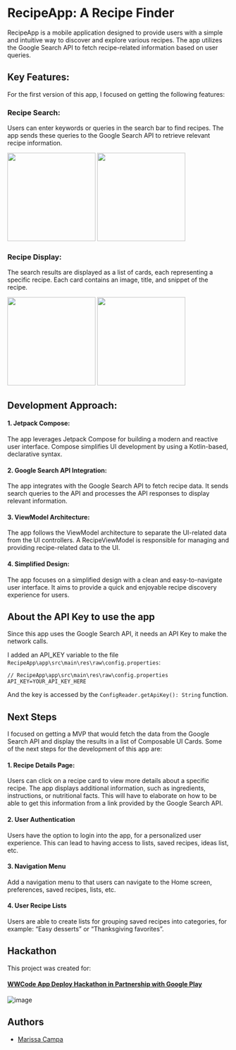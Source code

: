 # RecipeApp: A Recipe Finder
RecipeApp is a mobile application designed to provide users with a simple and intuitive way to discover and explore various recipes. The app utilizes the Google Search API to fetch recipe-related information based on user queries.

## Key Features:
For the first version of this app, I focused on getting the following features: 

### Recipe Search:
Users can enter keywords or queries in the search bar to find recipes. The app sends these queries to the Google Search API to retrieve relevant recipe information.

<img src='https://github.com/MarissaCampa/RecipesApp/assets/3021010/d7dacfdf-3eb1-4359-a1eb-1d78b34254e1' width='200'>
<img src='https://github.com/MarissaCampa/RecipesApp/assets/3021010/6f571aec-5d5f-43be-a9e8-98b2f4bf9f9e' width='200'>

### Recipe Display:
The search results are displayed as a list of cards, each representing a specific recipe. Each card contains an image, title, and snippet of the recipe.

<img src='https://github.com/MarissaCampa/RecipesApp/assets/3021010/68e1ed4e-5317-4444-89a5-35f485340a23' width='200'>
<img src='https://github.com/MarissaCampa/RecipesApp/assets/3021010/db888d7d-40cf-4c1b-a315-61ee124b9e64' width='200'>

## Development Approach:

#### 1. Jetpack Compose:
The app leverages Jetpack Compose for building a modern and reactive user interface. Compose simplifies UI development by using a Kotlin-based, declarative syntax.

#### 2. Google Search API Integration:
The app integrates with the Google Search API to fetch recipe data. It sends search queries to the API and processes the API responses to display relevant information.

#### 3. ViewModel Architecture:
The app follows the ViewModel architecture to separate the UI-related data from the UI controllers. A RecipeViewModel is responsible for managing and providing recipe-related data to the UI.

#### 4. Simplified Design:
The app focuses on a simplified design with a clean and easy-to-navigate user interface. It aims to provide a quick and enjoyable recipe discovery experience for users.

## About the API Key to use the app
Since this app uses the Google Search API, it needs an API Key to make the network calls.

I added an API_KEY variable to the file `RecipeApp\app\src\main\res\raw\config.properties`:

```
// RecipeApp\app\src\main\res\raw\config.properties
API_KEY=YOUR_API_KEY_HERE

```
And the key is accessed by the `ConfigReader.getApiKey(): String` function.

## Next Steps
I focused on getting a MVP that would fetch the data from the Google Search API and display the results in a list of Composable UI Cards. Some of the next steps for the development of this app are:

#### 1. Recipe Details Page:
Users can click on a recipe card to view more details about a specific recipe. The app displays additional information, such as ingredients, instructions, or nutritional facts. This will have to elaborate on how to be able to get this information from a link provided by the Google Search API.

#### 2. User Authentication
Users have the option to login into the app, for a personalized user experience. This can lead to having access to lists, saved recipes, ideas list, etc.

#### 3. Navigation Menu
Add a navigation menu to that users can navigate to the Home screen, preferences, saved recipes, lists, etc.

#### 4. User Recipe Lists
Users are able to create lists for grouping saved recipes into categories, for example: “Easy desserts” or “Thanksgiving favorites”.

## Hackathon
This project was created for:
#### [WWCode App Deploy Hackathon in Partnership with Google Play](https://hopin.com/events/wwcode-app-deploy/registration)

![image](https://github.com/MarissaCampa/RecipesApp/assets/3021010/74864f9b-94bf-4b33-821c-48ca89870aea)

## Authors

- [Marissa Campa](https://github.com/MarissaCampa)
